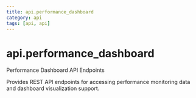 ```yaml
---
title: api.performance_dashboard
category: api
tags: [api, api]
---
```


# api.performance_dashboard

Performance Dashboard API Endpoints

Provides REST API endpoints for accessing performance monitoring data
and dashboard visualization support.

